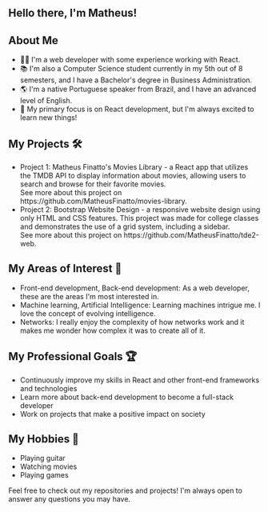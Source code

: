 <h2>Hello there, I'm Matheus!</h2>
<h2>About Me</h2>
<ul>
    <li>
        👨‍💻 I'm a web developer with some experience working with React.
    </li>
    <li>
        📚 I'm also a Computer Science student currently in my 5th out of 8 semesters, and I have a Bachelor's degree in
        Business Administration.
    </li>
    <li>
        🌎 I'm a native Portuguese speaker from Brazil, and I have an advanced level of English.
    </li>
    <li>
        🚀 My primary focus is on React development, but I'm always excited to learn new things!
    </li>
</ul>
<h2>My Projects 🛠️</h2>
<ul>
    <li>
        Project 1: Matheus Finatto's Movies Library - a React app that utilizes the
        TMDB API to display information about movies, allowing users to search and
        browse for their favorite movies. <br />
        See more about this project on
        <a>https://github.com/MatheusFinatto/movies-library</a>.
    </li>
    <li>
        Project 2: Bootstrap Website Design - a responsive website design using only
        HTML and CSS features. This project was made for college classes and
        demonstrates the use of a grid system, including a sidebar. <br />
        See more about this project on
        <a>https://github.com/MatheusFinatto/tde2-web</a>.
    </li>
</ul>
<h2>My Areas of Interest 🌟 </h2>
<ul>
    <li>
        Front-end development, Back-end development: As a web developer, these are
        the areas I'm most interested in. <br />
    </li>
    <li>
        Machine learning, Artificial Intelligence: Learning machines intrigue me. I
        love the concept of evolving intelligence. <br />
    </li>
    <li>
        Networks: I really enjoy the complexity of how networks work and it makes me
        wonder how complex it was to create all of it. <br />
    </li>
</ul>
<h2>My Professional Goals 🏆 </h2>
<ul>
    <li>Continuously improve my skills in React and other front-end frameworks and technologies</li>
    <li>Learn more about back-end development to become a full-stack developer</li>
    <li>Work on projects that make a positive impact on society</li>
</ul>
<h2>My Hobbies 🎸 </h2>
<ul>
    <li>Playing guitar</li>
    <li>Watching movies</li>
    <li>Playing games</li>
</ul>
<p>
    Feel free to check out my repositories and projects! I'm always open to answer any questions you may have.
</p>
